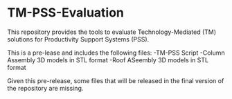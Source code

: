 # TM-PSS-Evaluation
This repository provides the tools to evaluate Technology-Mediated (TM) solutions for Productivity Support Systems (PSS).

This is a pre-lease and includes the following files:
-TM-PSS Script
-Column Assembly 3D models in STL format
-Roof ASeembly 3D models in STL format

Given this pre-release, some files that will be released in the final version of the repository are missing.
